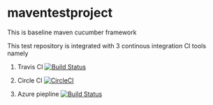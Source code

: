 # maventestproject

This is baseline maven cucumber framework

This test repository is integrated with 3 continous integration CI tools namely

1. Travis CI [![Build Status](https://travis-ci.com/accesspritam/maventestproject.svg?branch=master)](https://travis-ci.com/github/accesspritam/maventestproject)

2. Circle CI [![CircleCI](https://circleci.com/gh/accesspritam/maventestproject/tree/master.svg?style=svg)](https://app.circleci.com/pipelines/github/accesspritam/maventestproject/?branch=master)

3. Azure piepline [![Build Status](https://dev.azure.com/accesspritam/accesspritam/_apis/build/status/accesspritam-mvn?branchName=azure-pipelines)](https://dev.azure.com/accesspritam/accesspritam/_build/latest?definitionId=5&branchName=azure-pipelines)
